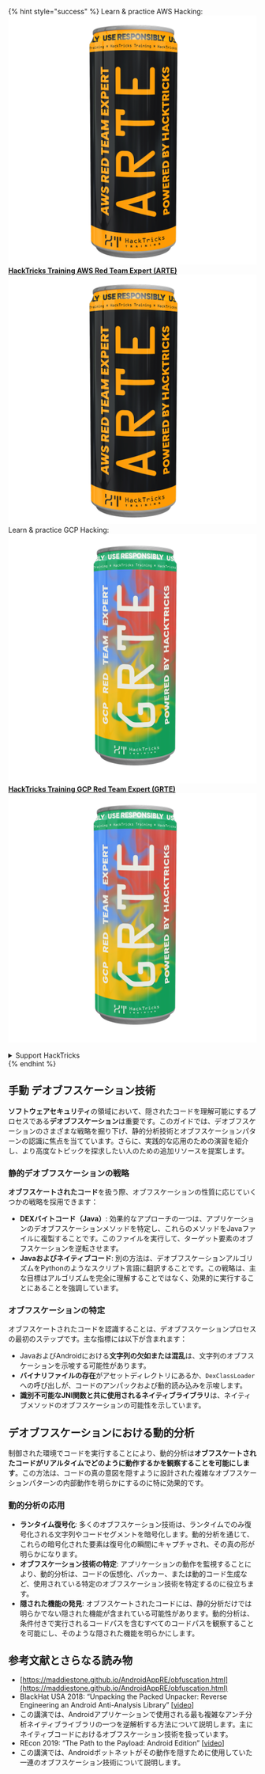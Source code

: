 {% hint style="success" %}
Learn & practice AWS Hacking:<img src="/.gitbook/assets/arte.png" alt="" data-size="line">[**HackTricks Training AWS Red Team Expert (ARTE)**](https://training.hacktricks.xyz/courses/arte)<img src="/.gitbook/assets/arte.png" alt="" data-size="line">\
Learn & practice GCP Hacking: <img src="/.gitbook/assets/grte.png" alt="" data-size="line">[**HackTricks Training GCP Red Team Expert (GRTE)**<img src="/.gitbook/assets/grte.png" alt="" data-size="line">](https://training.hacktricks.xyz/courses/grte)

<details>

<summary>Support HackTricks</summary>

* Check the [**subscription plans**](https://github.com/sponsors/carlospolop)!
* **Join the** 💬 [**Discord group**](https://discord.gg/hRep4RUj7f) or the [**telegram group**](https://t.me/peass) or **follow** us on **Twitter** 🐦 [**@hacktricks\_live**](https://twitter.com/hacktricks\_live)**.**
* **Share hacking tricks by submitting PRs to the** [**HackTricks**](https://github.com/carlospolop/hacktricks) and [**HackTricks Cloud**](https://github.com/carlospolop/hacktricks-cloud) github repos.

</details>
{% endhint %}

## 手動 **デオブフスケーション技術**

**ソフトウェアセキュリティ**の領域において、隠されたコードを理解可能にするプロセスである**デオブフスケーション**は重要です。このガイドでは、デオブフスケーションのさまざまな戦略を掘り下げ、静的分析技術とオブフスケーションパターンの認識に焦点を当てています。さらに、実践的な応用のための演習を紹介し、より高度なトピックを探求したい人のための追加リソースを提案します。

### **静的デオブフスケーションの戦略**

**オブフスケートされたコード**を扱う際、オブフスケーションの性質に応じていくつかの戦略を採用できます：

- **DEXバイトコード（Java）**: 効果的なアプローチの一つは、アプリケーションのデオブフスケーションメソッドを特定し、これらのメソッドをJavaファイルに複製することです。このファイルを実行して、ターゲット要素のオブフスケーションを逆転させます。
- **Javaおよびネイティブコード**: 別の方法は、デオブフスケーションアルゴリズムをPythonのようなスクリプト言語に翻訳することです。この戦略は、主な目標はアルゴリズムを完全に理解することではなく、効果的に実行することにあることを強調しています。

### **オブフスケーションの特定**

オブフスケートされたコードを認識することは、デオブフスケーションプロセスの最初のステップです。主な指標には以下が含まれます：

- JavaおよびAndroidにおける**文字列の欠如または混乱**は、文字列のオブフスケーションを示唆する可能性があります。
- **バイナリファイルの存在**がアセットディレクトリにあるか、`DexClassLoader`への呼び出しが、コードのアンパックおよび動的読み込みを示唆します。
- **識別不可能なJNI関数と共に使用されるネイティブライブラリ**は、ネイティブメソッドのオブフスケーションの可能性を示しています。

## **デオブフスケーションにおける動的分析**

制御された環境でコードを実行することにより、動的分析は**オブフスケートされたコードがリアルタイムでどのように動作するかを観察することを可能にします**。この方法は、コードの真の意図を隠すように設計された複雑なオブフスケーションパターンの内部動作を明らかにするのに特に効果的です。

### **動的分析の応用**

- **ランタイム復号化**: 多くのオブフスケーション技術は、ランタイムでのみ復号化される文字列やコードセグメントを暗号化します。動的分析を通じて、これらの暗号化された要素は復号化の瞬間にキャプチャされ、その真の形が明らかになります。
- **オブフスケーション技術の特定**: アプリケーションの動作を監視することにより、動的分析は、コードの仮想化、パッカー、または動的コード生成など、使用されている特定のオブフスケーション技術を特定するのに役立ちます。
- **隠された機能の発見**: オブフスケートされたコードには、静的分析だけでは明らかでない隠された機能が含まれている可能性があります。動的分析は、条件付きで実行されるコードパスを含むすべてのコードパスを観察することを可能にし、そのような隠された機能を明らかにします。

## 参考文献とさらなる読み物
* [https://maddiestone.github.io/AndroidAppRE/obfuscation.html](https://maddiestone.github.io/AndroidAppRE/obfuscation.html)
* BlackHat USA 2018: “Unpacking the Packed Unpacker: Reverse Engineering an Android Anti-Analysis Library” \[[video](https://www.youtube.com/watch?v=s0Tqi7fuOSU)]
* この講演では、Androidアプリケーションで使用される最も複雑なアンチ分析ネイティブライブラリの一つを逆解析する方法について説明します。主にネイティブコードにおけるオブフスケーション技術を扱っています。
* REcon 2019: “The Path to the Payload: Android Edition” \[[video](https://recon.cx/media-archive/2019/Session.005.Maddie_Stone.The_path_to_the_payload_Android_Edition-J3ZnNl2GYjEfa.mp4)]
* この講演では、Androidボットネットがその動作を隠すために使用していた一連のオブフスケーション技術について説明します。
